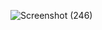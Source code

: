 ![Screenshot (246)](https://user-images.githubusercontent.com/38869235/220694650-9a0011db-219c-4260-bb32-e78e9e94926b.png)
